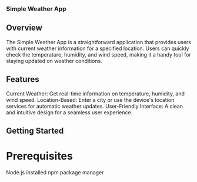 <!-- 


The Simple Weather App is a straightforward application that provides users with current weather information for a specified location. Users can quickly check the temperature, humidity, and wind speed, making it a handy tool for staying updated on weather conditions. -->

### Simple Weather App
## Overview
The Simple Weather App is a straightforward application that provides users with current weather information for a specified location. Users can quickly check the temperature, humidity, and wind speed, making it a handy tool for staying updated on weather conditions.

## Features
 Current Weather: Get real-time information on temperature, humidity, and wind speed.
Location-Based: Enter a city or use the device's location services for automatic weather updates.
User-Friendly Interface: A clean and intuitive design for a seamless user experience.
<!-- Responsive Design: Works well on both desktop and mobile devices. -->
## Getting Started
# Prerequisites
Node.js installed
npm package manager